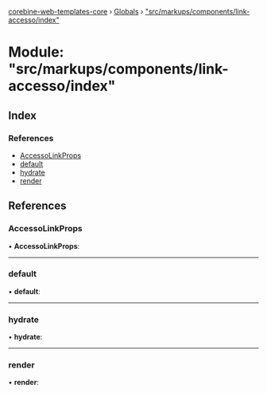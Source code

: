 [corebine-web-templates-core](../README.md) › [Globals](../globals.md) › ["src/markups/components/link-accesso/index"](_src_markups_components_link_accesso_index_.md)

# Module: "src/markups/components/link-accesso/index"

## Index

### References

* [AccessoLinkProps](_src_markups_components_link_accesso_index_.md#accessolinkprops)
* [default](_src_markups_components_link_accesso_index_.md#default)
* [hydrate](_src_markups_components_link_accesso_index_.md#hydrate)
* [render](_src_markups_components_link_accesso_index_.md#render)

## References

###  AccessoLinkProps

• **AccessoLinkProps**:

___

###  default

• **default**:

___

###  hydrate

• **hydrate**:

___

###  render

• **render**:
